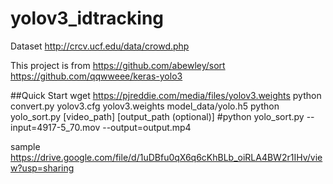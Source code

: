 # yolov3_idtracking

Dataset
http://crcv.ucf.edu/data/crowd.php

This project is from
https://github.com/abewley/sort
https://github.com/qqwweee/keras-yolo3

##Quick Start
  wget https://pjreddie.com/media/files/yolov3.weights
  python convert.py yolov3.cfg yolov3.weights model_data/yolo.h5
  python yolo_sort.py [video_path] [output_path (optional)]
  #python yolo_sort.py --input=4917-5_70.mov --output=output.mp4

sample
https://drive.google.com/file/d/1uDBfu0qX6q6cKhBLb_oiRLA4BW2r1IHv/view?usp=sharing



